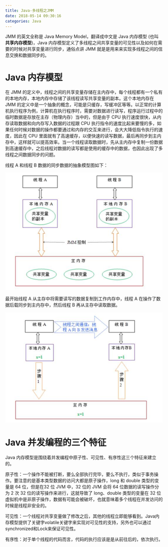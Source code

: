 ```yaml
---
title: Java-多线程之JMM
date: 2018-05-14 09:30:16
categories: Java
---
```


JMM 的英文全称是 Java Memory Model，翻译成中文是 Java 内存模型 (也叫**共享内存模型**)，Java 内存模型定义了多线程之间共享变量的可见性以及如何在需要的时候对共享变量进行同步，通俗点讲 JMM 就是是用来来实现多线程之间的信息交换和数据同步的。

# Java 内存模型

在 JMM 的定义中，线程之间的共享变量存储在主内存中，每个线程都有一个私有的本地内存，本地内存中存储了该线程读写共享变量的副本。这个本地内存在 JMM 的定义中是一个抽象的概念，可能是只缓存，写缓冲区等等。以正常的计算机执行程序为例，计算机在执行程序时，需要对数据进行读写，程序运行过程中的临时数据是存放在主存（物理内存）当中的，但是由于 CPU 执行速度很快，从内存读取数据和向内存写入数据的过程跟 CPU 执行指令的速度比起来要慢的多，如果任何时候对数据的操作都要通过和内存的交互来进行，会大大降低指令执行的速度，因此在 CPU 里面就有了高速缓存，以便快速的读写数据，最后再同步到主内存中，这样就可以提高效率。当一个线程读取数据时，先从主内存中复制一份数据到高速缓存中，之后线程对数据的读写都是使用的缓存中的数据，也因此出现了多线程之间数据同步的问题。

线程 A 和线程 B 数据的同步数据的抽象模型图如下：

![IMAGE](Java-多线程之JMM/20180523190640.jpg)

<!-- more -->

最开始线程 A 从主存中将需要读写的数据复制到工作内存中，线程 A 在操作了数据后载同步到主内存中，然后线程 B 再从主存中读取数据。

![IMAGE](Java-多线程之JMM/20180523190854.jpg)

# Java 并发编程的三个特征

Java 内存模型是围绕着并发编程中原子性、可见性、有序性这三个特征来建立的。

原子性：一个操作不能被打断，要么全部执行完毕，要么不执行，类似于事务操作。要注意的是基本类型数据的访问大都是原子操作，long 和 double 类型的变量是 64 位，但是在32 位 JVM 中，32 位的 JVM 会将 64 位数据的读写操作分为 2 次 32 位的读写操作来进行，这就导致了 long、double 类型的变量在 32 位虚拟机中是非原子操作，数据有可能会被破坏，也就意味着多个线程在并发访问的时候是线程非安全的。

可见性：一个线程对共享变量做了修改之后，其他的线程立即能够看到。Java内存模型提供了关键字volatile关键字来实现对可见性的支持，另外也可以通过synchronized和Lock来保证可见性。

有序性：对于单个线程的代码而言，代码的执行应该是是从前往后的，依次执行。